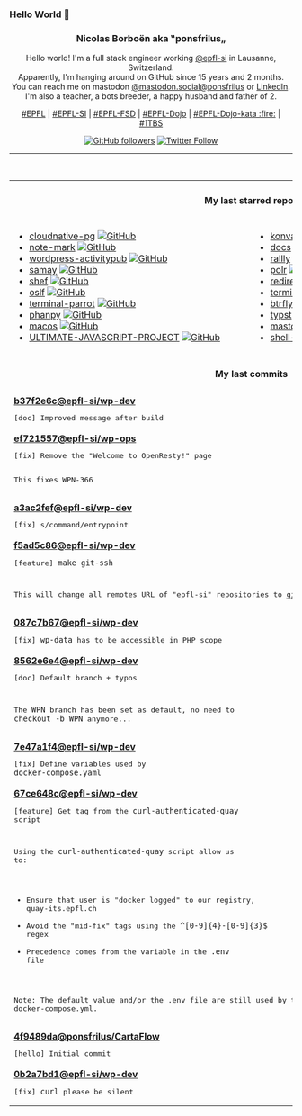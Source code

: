 ### Hello World 👋

<p align="center">
  <!-- use https://avatars.githubusercontent.com/u/176002?v=4 for your default github picture 
  <img src="https://raw.githubusercontent.com/ponsfrilus/ponsfrilus/master/img/ponsfrilus.png" title="Nicolas Borboën aka ‟ponsfrilus„" alt="Nicolas Borboën aka ‟ponsfrilus„" /> -->
  <h3 align="center">
    Nicolas Borboën aka ‟ponsfrilus„
  </h3>
  <p align="center">
    Hello world! I'm a full stack engineer working <a href="https://github.com/epfl-si">@epfl-si</a> in Lausanne, Switzerland.
    <br />Apparently, I'm hanging around on GitHub since 15 years and 2 months.
    <br />You can reach me on mastodon <a href="https://mastodon.social/@ponsfrilus" rel="me">@mastodon.social@ponsfrilus</a> or <a href="http://linkedin.com/in/nicolasborboen">LinkedIn</a>.
    <br />I'm also a teacher, a bots breeder, a happy husband and father of 2.
  </p>
  <p align="center">
    <a href="https://www.epfl.ch">#EPFL</a> | 
    <a href="https://github.com/epfl-si/">#EPFL-SI</a> | 
    <a href="https://github.com/epfl-fsd">#EPFL-FSD</a> | 
    <a href="https://github.com/topics/epfl-dojo">#EPFL-Dojo</a> | 
    <a href="https://github.com/topics/epfl-dojo-kata">#EPFL-Dojo-kata :fire:</a> | 
    <a href="https://en.wikipedia.org/wiki/Indentation_style#Variant:_1TBS_(OTBS)">#1TBS</a>
  </p>
  <p align="center">
    <a href="https://github.com/ponsfrilus"><img alt="GitHub followers" src="https://img.shields.io/github/followers/ponsfrilus?label=Follow%20me%20on%20github&style=social"></a>
    <a href="https://twitter.com/ponsfrilus"><img alt="Twitter Follow" src="https://img.shields.io/twitter/follow/ponsfrilus?label=follow%20me%20on%20twitter&style=social"></a>
  </p>
  </p><hr><table align="center">
<tr>
<td colspan="2" align="center"><h4>My last starred repos</h4></td>
</tr>
<tr>
<td valign="top">
<ul>
<li>
<a href="https://github.com/cloudnative-pg/cloudnative-pg" title="CloudNativePG is a comprehensive platform designed to seamlessly manage PostgreSQL databases within Kubernetes environments, covering the entire operational lifecycle from initial deployment to ongoing maintenance" target="_blank">cloudnative-pg</a>&nbsp;<a href="https://github.com/cloudnative-pg/cloudnative-pg" title="CloudNativePG is a comprehensive platform designed to seamlessly manage PostgreSQL databases within Kubernetes environments, covering the entire operational lifecycle from initial deployment to ongoing maintenance" target="_blank"><img src="https://img.shields.io/github/stars/cloudnative-pg/cloudnative-pg?style=social" alt="GitHub"></a>
</li>
<li>
<a href="https://github.com/enchant97/note-mark" title="Note Mark is a lighting fast and minimal; web-based Markdown notes app." target="_blank">note-mark</a>&nbsp;<a href="https://github.com/enchant97/note-mark" title="Note Mark is a lighting fast and minimal; web-based Markdown notes app." target="_blank"><img src="https://img.shields.io/github/stars/enchant97/note-mark?style=social" alt="GitHub"></a>
</li>
<li>
<a href="https://github.com/Automattic/wordpress-activitypub" title="ActivityPub for WordPress" target="_blank">wordpress-activitypub</a>&nbsp;<a href="https://github.com/Automattic/wordpress-activitypub" title="ActivityPub for WordPress" target="_blank"><img src="https://img.shields.io/github/stars/Automattic/wordpress-activitypub?style=social" alt="GitHub"></a>
</li>
<li>
<a href="https://github.com/anandbaburajan/samay" title="Find a time which works for everyone" target="_blank">samay</a>&nbsp;<a href="https://github.com/anandbaburajan/samay" title="Find a time which works for everyone" target="_blank"><img src="https://img.shields.io/github/stars/anandbaburajan/samay?style=social" alt="GitHub"></a>
</li>
<li>
<a href="https://github.com/eduardoagarcia/shef" title="Shef is a powerful CLI tool for cooking up shell recipes." target="_blank">shef</a>&nbsp;<a href="https://github.com/eduardoagarcia/shef" title="Shef is a powerful CLI tool for cooking up shell recipes." target="_blank"><img src="https://img.shields.io/github/stars/eduardoagarcia/shef?style=social" alt="GitHub"></a>
</li>
<li>
<a href="https://github.com/epfl-fsd/oslf" title="null" target="_blank">oslf</a>&nbsp;<a href="https://github.com/epfl-fsd/oslf" title="null" target="_blank"><img src="https://img.shields.io/github/stars/epfl-fsd/oslf?style=social" alt="GitHub"></a>
</li>
<li>
<a href="https://github.com/kz6fittycent/terminal-parrot" title="null" target="_blank">terminal-parrot</a>&nbsp;<a href="https://github.com/kz6fittycent/terminal-parrot" title="null" target="_blank"><img src="https://img.shields.io/github/stars/kz6fittycent/terminal-parrot?style=social" alt="GitHub"></a>
</li>
<li>
<a href="https://github.com/cheeaun/phanpy" title="A minimalistic opinionated Mastodon web client" target="_blank">phanpy</a>&nbsp;<a href="https://github.com/cheeaun/phanpy" title="A minimalistic opinionated Mastodon web client" target="_blank"><img src="https://img.shields.io/github/stars/cheeaun/phanpy?style=social" alt="GitHub"></a>
</li>
<li>
<a href="https://github.com/dockur/macos" title="macOS inside a Docker container." target="_blank">macos</a>&nbsp;<a href="https://github.com/dockur/macos" title="macOS inside a Docker container." target="_blank"><img src="https://img.shields.io/github/stars/dockur/macos?style=social" alt="GitHub"></a>
</li>
<li>
<a href="https://github.com/deepakkumar55/ULTIMATE-JAVASCRIPT-PROJECT" title="A comprehensive list of 500 JavaScript project ideas for developers of all skill levels. Open-source and community-driven." target="_blank">ULTIMATE-JAVASCRIPT-PROJECT</a>&nbsp;<a href="https://github.com/deepakkumar55/ULTIMATE-JAVASCRIPT-PROJECT" title="A comprehensive list of 500 JavaScript project ideas for developers of all skill levels. Open-source and community-driven." target="_blank"><img src="https://img.shields.io/github/stars/deepakkumar55/ULTIMATE-JAVASCRIPT-PROJECT?style=social" alt="GitHub"></a>
</li>
</ul>
<img width="450" height="1" /></td>
<td valign="top">
<ul>
<li>
<a href="https://github.com/konvajs/konva" title="Konva.js is an HTML5 Canvas JavaScript framework that extends the 2d context by enabling canvas interactivity for desktop and mobile applications." target="_blank">konva</a>&nbsp;<a href="https://github.com/konvajs/konva" title="Konva.js is an HTML5 Canvas JavaScript framework that extends the 2d context by enabling canvas interactivity for desktop and mobile applications." target="_blank"><img src="https://img.shields.io/github/stars/konvajs/konva?style=social" alt="GitHub"></a>
</li>
<li>
<a href="https://github.com/suitenumerique/docs" title="A collaborative note taking, wiki and documentation platform that scales. Built with Django and React. Opensource alternative to Notion or Outline." target="_blank">docs</a>&nbsp;<a href="https://github.com/suitenumerique/docs" title="A collaborative note taking, wiki and documentation platform that scales. Built with Django and React. Opensource alternative to Notion or Outline." target="_blank"><img src="https://img.shields.io/github/stars/suitenumerique/docs?style=social" alt="GitHub"></a>
</li>
<li>
<a href="https://github.com/lukevella/rallly" title="Rallly is an open-source scheduling and collaboration tool designed to make organizing events and meetings easier." target="_blank">rallly</a>&nbsp;<a href="https://github.com/lukevella/rallly" title="Rallly is an open-source scheduling and collaboration tool designed to make organizing events and meetings easier." target="_blank"><img src="https://img.shields.io/github/stars/lukevella/rallly?style=social" alt="GitHub"></a>
</li>
<li>
<a href="https://github.com/cydrobolt/polr" title=":aerial_tramway: A modern, powerful, and robust URL shortener" target="_blank">polr</a>&nbsp;<a href="https://github.com/cydrobolt/polr" title=":aerial_tramway: A modern, powerful, and robust URL shortener" target="_blank"><img src="https://img.shields.io/github/stars/cydrobolt/polr?style=social" alt="GitHub"></a>
</li>
<li>
<a href="https://github.com/johngodley/redirection" title="Manage all your WordPress 301 redirects and monitor 404 errors" target="_blank">redirection</a>&nbsp;<a href="https://github.com/johngodley/redirection" title="Manage all your WordPress 301 redirects and monitor 404 errors" target="_blank"><img src="https://img.shields.io/github/stars/johngodley/redirection?style=social" alt="GitHub"></a>
</li>
<li>
<a href="https://github.com/jmhobbs/terminal-parrot" title="null" target="_blank">terminal-parrot</a>&nbsp;<a href="https://github.com/jmhobbs/terminal-parrot" title="null" target="_blank"><img src="https://img.shields.io/github/stars/jmhobbs/terminal-parrot?style=social" alt="GitHub"></a>
</li>
<li>
<a href="https://github.com/SolidHal/btrfly-keyboard" title="small dactyl with the halves squished together" target="_blank">btrfly-keyboard</a>&nbsp;<a href="https://github.com/SolidHal/btrfly-keyboard" title="small dactyl with the halves squished together" target="_blank"><img src="https://img.shields.io/github/stars/SolidHal/btrfly-keyboard?style=social" alt="GitHub"></a>
</li>
<li>
<a href="https://github.com/typst/typst" title="A new markup-based typesetting system that is powerful and easy to learn." target="_blank">typst</a>&nbsp;<a href="https://github.com/typst/typst" title="A new markup-based typesetting system that is powerful and easy to learn." target="_blank"><img src="https://img.shields.io/github/stars/typst/typst?style=social" alt="GitHub"></a>
</li>
<li>
<a href="https://github.com/epfl-si/mastodon.ops" title="Mastodon server of EPFL" target="_blank">mastodon.ops</a>&nbsp;<a href="https://github.com/epfl-si/mastodon.ops" title="Mastodon server of EPFL" target="_blank"><img src="https://img.shields.io/github/stars/epfl-si/mastodon.ops?style=social" alt="GitHub"></a>
</li>
<li>
<a href="https://github.com/flant/shell-operator" title="Shell-operator is a tool for running event-driven scripts in a Kubernetes cluster" target="_blank">shell-operator</a>&nbsp;<a href="https://github.com/flant/shell-operator" title="Shell-operator is a tool for running event-driven scripts in a Kubernetes cluster" target="_blank"><img src="https://img.shields.io/github/stars/flant/shell-operator?style=social" alt="GitHub"></a>
</li>
</ul>
<img width="450" height="1" /></td>
</tr>
<tr>
<td colspan="2" align="center"><h4>My last commits</h4></td>
</tr>
<tr>
        <td colspan="2">
          <div><strong><a href="https://api.github.com/repos/epfl-si/wp-dev/commits/b37f2e6cd9ff06a9f9c10709fbca92c1ca9125a5" title="2025-03-26T18:33:27.000+01:00" target="_blank">b37f2e6c</a><a href="https://github.com/epfl-si">@epfl-si</a><a href="https://github.com/epfl-si/wp-dev" title="Development environment for the EPFL VPSI WordPress service">/wp-dev</a></strong></div>
          <pre>[doc] Improved message after build</pre>
        </td>
        </tr><tr>
        <td colspan="2">
          <div><strong><a href="https://api.github.com/repos/epfl-si/wp-ops/commits/ef721557a4e9e0b9acc3fece0dddf76724fdb8f9" title="2025-03-26T16:18:04.000+01:00" target="_blank">ef721557</a><a href="https://github.com/epfl-si">@epfl-si</a><a href="https://github.com/epfl-si/wp-ops" title="DevOps infrastructure for the WordPress-at-EFPL project">/wp-ops</a></strong></div>
          <pre>[fix] Remove the "Welcome to OpenResty!" page

This fixes WPN-366</pre>
        </td>
        </tr><tr>
        <td colspan="2">
          <div><strong><a href="https://api.github.com/repos/epfl-si/wp-dev/commits/a3ac2fefcf9c20aaf0c9865593d093ebfc030077" title="2025-03-26T14:41:14.000+01:00" target="_blank">a3ac2fef</a><a href="https://github.com/epfl-si">@epfl-si</a><a href="https://github.com/epfl-si/wp-dev" title="Development environment for the EPFL VPSI WordPress service">/wp-dev</a></strong></div>
          <pre>[fix] s/command/entrypoint</pre>
        </td>
        </tr><tr>
        <td colspan="2">
          <div><strong><a href="https://api.github.com/repos/epfl-si/wp-dev/commits/f5ad5c86e4e13d1d27b4cc3229b244f3180f9e88" title="2025-03-25T16:05:23.000+01:00" target="_blank">f5ad5c86</a><a href="https://github.com/epfl-si">@epfl-si</a><a href="https://github.com/epfl-si/wp-dev" title="Development environment for the EPFL VPSI WordPress service">/wp-dev</a></strong></div>
          <pre>[feature] `make git-ssh`

This will change all remotes URL of "epfl-si" repositories to
git@github.com: instead of https://github.com/</pre>
        </td>
        </tr><tr>
        <td colspan="2">
          <div><strong><a href="https://api.github.com/repos/epfl-si/wp-dev/commits/087c7b67c71cc1825c90575dea9b64f442253d36" title="2025-03-25T14:28:48.000+01:00" target="_blank">087c7b67</a><a href="https://github.com/epfl-si">@epfl-si</a><a href="https://github.com/epfl-si/wp-dev" title="Development environment for the EPFL VPSI WordPress service">/wp-dev</a></strong></div>
          <pre>[fix] `wp-data` has to be accessible in PHP scope</pre>
        </td>
        </tr><tr>
        <td colspan="2">
          <div><strong><a href="https://api.github.com/repos/epfl-si/wp-dev/commits/8562e6e46076789e14679890b7de86dc2975dafe" title="2025-03-21T11:18:34.000+01:00" target="_blank">8562e6e4</a><a href="https://github.com/epfl-si">@epfl-si</a><a href="https://github.com/epfl-si/wp-dev" title="Development environment for the EPFL VPSI WordPress service">/wp-dev</a></strong></div>
          <pre>[doc] Default branch + typos

The `WPN` branch has been set as default, no need to `checkout -b WPN`
anymore...</pre>
        </td>
        </tr><tr>
        <td colspan="2">
          <div><strong><a href="https://api.github.com/repos/epfl-si/wp-dev/commits/7e47a1f4065501aa17418f0cb122b8fdaabdf44b" title="2025-03-21T11:06:28.000+01:00" target="_blank">7e47a1f4</a><a href="https://github.com/epfl-si">@epfl-si</a><a href="https://github.com/epfl-si/wp-dev" title="Development environment for the EPFL VPSI WordPress service">/wp-dev</a></strong></div>
          <pre>[fix] Define variables used by `docker-compose.yaml`</pre>
        </td>
        </tr><tr>
        <td colspan="2">
          <div><strong><a href="https://api.github.com/repos/epfl-si/wp-dev/commits/67ce648c4f2f416cbd2fc54019a099c5b851457f" title="2025-03-21T10:47:07.000+01:00" target="_blank">67ce648c</a><a href="https://github.com/epfl-si">@epfl-si</a><a href="https://github.com/epfl-si/wp-dev" title="Development environment for the EPFL VPSI WordPress service">/wp-dev</a></strong></div>
          <pre>[feature] Get tag from the `curl-authenticated-quay` script

Using the `curl-authenticated-quay` script allow us to:
- Ensure that user is "docker logged" to our registry, quay-its.epfl.ch
- Avoid the "mid-fix" tags using the `^[0-9]{4}-[0-9]{3}$` regex
- Precedence comes from the variable in the `.env` file

Note: The default value and/or the .env file are still used by the 
      docker-compose.yml.</pre>
        </td>
        </tr><tr>
        <td colspan="2">
          <div><strong><a href="https://api.github.com/repos/ponsfrilus/CartaFlow/commits/4f9489dac74d8d5f68b062eca80f0faab6f5285a" title="2025-03-21T09:20:51.000+01:00" target="_blank">4f9489da</a><a href="https://github.com/ponsfrilus">@ponsfrilus</a><a href="https://github.com/ponsfrilus/CartaFlow" title="A card sorting web app">/CartaFlow</a></strong></div>
          <pre>[hello] Initial commit</pre>
        </td>
        </tr><tr>
        <td colspan="2">
          <div><strong><a href="https://api.github.com/repos/epfl-si/wp-dev/commits/0b2a7bd10795abe22507883a50fe21590ea609a5" title="2025-03-20T14:16:54.000+01:00" target="_blank">0b2a7bd1</a><a href="https://github.com/epfl-si">@epfl-si</a><a href="https://github.com/epfl-si/wp-dev" title="Development environment for the EPFL VPSI WordPress service">/wp-dev</a></strong></div>
          <pre>[fix] `curl` please be silent</pre>
        </td>
        </tr><tfoot>
<tr>
<td colspan="2" align="right">
<img width="900" height="1" />
<small>⏰ Updated on Thu, 27 Mar 2025 13:46:59 GMT</small>
</td>
</tr>
</tfoot>
<br />
</table>
